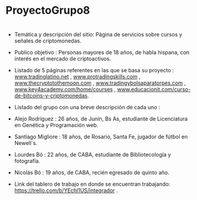 # ProyectoGrupo8
# 
- Temática y descripción del sitio: Página de servicios sobre cursos y señales de criptomonedas. 

- Publico objetivo : Personas mayores de 18 años, de habla hispana, con interés en el mercado de criptoactivos.

- Listado de 5 páginas referentes en las que se basa su proyecto : www.tradinglatino.net  ,  www.protradingskills.com  ,  www.thecryptotothemoon.com , www.tradingybolsaparatorpes.com , www.key4academy.com/home/courses , www.educacionit.com/curso-de-bitcoins-y-criptomonedas.

- Listado del grupo con una breve descripción de cada uno : 
- Alejo Rodríguez : 26 años, de Junín, Bs As, estudiante de Licenciatura en Genética y Programación web.
- Santiago Migliore : 18 años, de Rosario, Santa Fe, jugador de fútbol en Newell´s.
- Lourdes Bó : 22 años, de CABA, estudiante de Bibliotecología y fotografía. 
- Nicolás Bó : 19 años, de CABA, recién egresado de quinto año.

- Link del tablero de trabajo en donde se encuentran trabajando: https://trello.com/b/YEchl1US/integrador .
